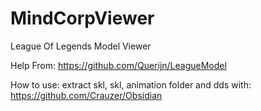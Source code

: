 # MindCorpViewer
League Of Legends Model Viewer

Help From: https://github.com/Querijn/LeagueModel

How to use: extract skl, skl, animation folder and dds with: https://github.com/Crauzer/Obsidian
